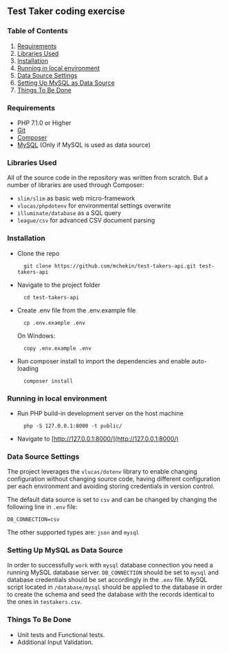 ## Test Taker coding exercise

### Table of Contents

1. [Requirements](#requirments)
2. [Libraries Used](#librariesused)
3. [Installation](#installation)
4. [Running in local environment](#runningindevelopmentenvironment)
5. [Data Source Settings](#datasourcesettings)
6. [Setting Up MySQL as Data Source](#settingupmysqlasdatasource)
7. [Things To Be Done](#thingstobedone)

<a name="requirements"></a>
### Requirements

- PHP 7.1.0 or Higher
- [Git](https://git-scm.com/)
- [Composer](https://getcomposer.org/)
- [MySQL](https://www.sqlite.org/) (Only if MySQL is used as data source)

<a name="librariesused"></a>
### Libraries Used
All of the source code in the repository was written from scratch.
But a number of libraries are used through Composer:

- `slim/slim` as basic web micro-framework
- `vlucas/phpdotenv` for environmental settings overwrite
- `illuminate/database` as a SQL query 
- `league/csv` for advanced CSV document parsing

<a name="installation"></a>
### Installation
- Clone the repo

        git clone https://github.com/mchekin/test-takers-api.git test-takers-api

- Navigate to the project folder

        cd test-takers-api

- Create .env file from the .env.example file

        cp .env.example .env
  
  On Windows:
  
        copy .env.example .env

- Run composer install to import the dependencies and enable auto-loading

        composer install
        
<a name="runningindevelopmentenvironment"></a>
### Running in local environment

- Run PHP build-in development server on the host machine

        php -S 127.0.0.1:8000 -t public/  

- Navigate to [http://127.0.0.1:8000/](http://127.0.0.1:8000/)
        
<a name="datasourcesettings"></a>
### Data Source Settings
The project leverages the `vlucas/dotenv` library to enable changing configuration without changing source code, 
having different configuration per each environment and avoiding storing credentials in version control.

The default data source is set to `csv` and can be changed by changing the following line in  `.env` file:

    DB_CONNECTION=csv

The other supported types are: `json` and `mysql`

<a name="settingupmysqlasdatasource"></a>
### Setting Up MySQL as Data Source
In order to successfully `work` with `mysql` database connection you need a running MySQL database server.
`DB_CONNECTION` should be set to `mysql` and database credentials should be set accordingly in the `.env` file.
MySQL script located in `/database/mysql` should be applied to the database in order to create the schema 
and seed the database with the records identical to the ones in `testakers.csv`.

<a name="thingstobedone"></a>
### Things To Be Done

- Unit tests and Functional tests.
- Additional Input Validation.